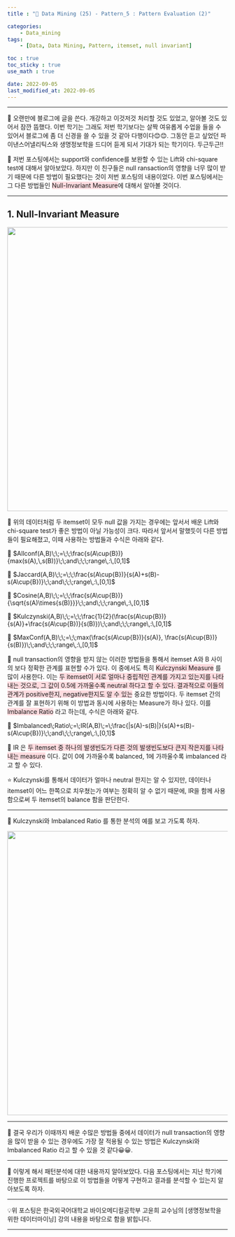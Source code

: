 ```yaml
---
title : "🧩 Data Mining (25) - Pattern_5 : Pattern Evaluation (2)"

categories:
    - Data_mining
tags:
    - [Data, Data Mining, Pattern, itemset, null invariant]

toc : true
toc_sticky : true 
use_math : true  

date: 2022-09-05
last_modified_at: 2022-09-05  
---  
```

* * *  

🧩 오랜만에 블로그에 글을 쓴다. 개강하고 이것저것 처리할 것도 있었고, 알아볼 것도 있어서 잠깐 뜸했다. 이번 학기는 그래도 저번 학기보다는 살짝 여유롭게 수업을 들을 수 있어서 블로그에 좀 더 신경을 쓸 수 있을 것 같아 다행이다😊😊. 그동안 듣고 싶었던 파이낸스어낼리틱스와 생명정보학을 드디어 듣게 되서 기대가 되는 학기이다. 두근두근!!  

🧩 저번 포스팅에서는 support와 confidence를 보완할 수 있는 Lift와 chi-square test에 대해서 알아보았다. 하지만 이 친구들은 null ransaction의 영향을 너무 많이 받기 때문에 다른 방법이 필요했다는 것이 저번 포스팅의 내용이었다. 이번 포스팅에서는 그 다른 방법들인 <span style="background-color:#ffdce0">Null-Invariant Measure</span>에 대해서 알아볼 것이다.<br>  

***  

## 1. Null-Invariant Measure  

<p align="center"><img src="https://user-images.githubusercontent.com/65170165/186640093-f1364fdd-fc04-4adf-a784-e21125a4ba61.png" width="650" /></p>  

🧩 위의 데이터처럼 두 itemset이 모두 null 값을 가지는 경우에는 앞서서 배운 Lift와 chi-square test가 좋은 방법이 아닐 가능성이 크다. 따라서 앞서서 말했듯이 다른 방법들이 필요해졌고, 이때 사용하는 방법들과 수식은 아래와 같다.<br>  

📌  $Allconf(A,B)\;\;=\;\;\frac{s(A\cup{B})}{max(s(A),\,s(B))}\;\;and\;\;\;range\,:\,[0,1]$<br>  

📌 $Jaccard(A,B)\;\;=\;\;\frac{s(A\cup{B})}{s(A)+s(B)-s(A\cup{B})}\;\;and\;\;\;range\,:\,[0,1]$<br>  

📌 $Cosine(A,B)\;\;=\;\;\frac{s(A\cup{B})}{\sqrt{s(A)\times{s(B)}}}\;\;and\;\;\;range\,:\,[0,1]$<br>  

📌 $Kulczynski(A,B)\;\;=\;\;\frac{1}{2}(\frac{s(A\cup{B})}{s(A)}+\frac{s(A\cup{B})}{s(B)})\;\;and\;\;\;range\,:\,[0,1]$<br>  

📌 $MaxConf(A,B)\;\;=\;\;max(\frac{s(A\cup{B})}{s(A)}, \frac{s(A\cup{B})}{s(B)})\;\;and\;\;\;range\,:\,[0,1]$<br>  

🧩  null transaction의 영향을 받지 않는 이러한 방법들을 통해서 itemset A와 B 사이의 보다 정확한 관계를 표현할 수가 있다. 이 중에서도 특히 <span style="background-color:#ffdce0">Kulczynski Measure</span> 를 많이 사용한다. 이는 <span style="background-color:#ffdce0">두 itemset이 서로 얼마나 중립적인 관계를 가지고 있는지를 나타내는 것으로, 그 값이 0.5에 가까울수록 neutral 하다고 할 수 있다. 결과적으로 이들의 관계가 positive한지, negative한지도 알 수 있는</span> 중요한 방법이다. 두 itemset 간의 관계를 잘 표현하기 위해 이 방법과 동시에 사용하는 Measure가 하나 있다. 이를 <span style="background-color:#ffdce0">Imbalance Ratio</span> 라고 하는데, 수식은 아래와 같다.<br>  



📌 $Imbalanced\;Ratio\;=\;IR(A,B)\;=\;\frac{|s(A)-s(B)|}{s(A)+s(B)-s(A\cup{B})}\;\;and\;\;\;range\,:\,[0,1]$<br>  



🧩 IR 은 <span style="background-color:#ffdce0">두 itemset 중 하나의 발생빈도가 다른 것의 발생빈도보다 큰지 작은지를 나타내는 measure</span> 이다. 값이 0에 가까울수록 balanced, 1에 가까울수록 imbalanced 라고 할 수 있다.<br>  

⭐ Kulczynski를 통해서 데이터가 얼마나 neutral 한지는 알 수 있지만, 데이터나 itemset이 어느 한쪽으로 치우쳤는가 여부는 정확히 알 수 없기 때문에, IR을 함께 사용함으로써 두 itemset의 balance 함을 판단한다.<br>

***  

🧩 Kulczynski와 Imbalanced Ratio 를 통한 분석의 예를 보고 가도록 하자.<br>  

<p align="center"><img src="https://user-images.githubusercontent.com/65170165/188451921-724247a9-218e-44ac-b40b-665300eceed7.png" width="650" /></p>  

***  

🧩 결국 우리가 이때까지 배운 수많은 방법들 중에서 데이터가 null transaction의 영향을 많이 받을 수 있는 경우에도 가장 잘 적용될 수 있는 방법은 Kulczynski와 Imbalanced Ratio 라고 할 수 있을 것 같다😀😀.  

***  
🧩 이렇게 해서 패턴분석에 대한 내용까지 알아보았다. 다음 포스팅에서는 지난 학기에 진행한 프로젝트를 바탕으로 이 방법들을 어떻게 구현하고 결과를 분석할 수 있는지 알아보도록 하자.  

***  
<div style="text-align: left">💡위 포스팅은 한국외국어대학교 바이오메디컬공학부 고윤희 교수님의 [생명정보학을 위한 데이터마이닝] 강의 내용을 바탕으로 함을 밝힙니다.</div>  

***
